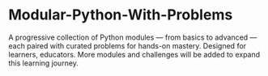 # Modular-Python-With-Problems
A progressive collection of Python modules — from basics to advanced — each paired with curated problems for hands-on mastery. Designed for learners, educators. More modules and challenges will be added to expand this learning journey.
